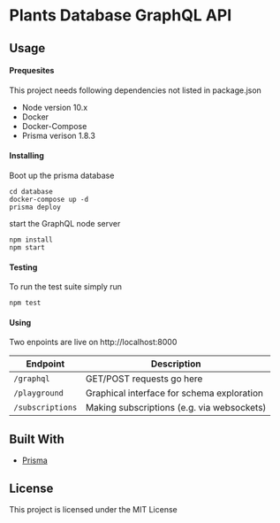 # Plants Database GraphQL API

## Usage

#### Prequesites

This project needs following dependencies not listed in package.json

- Node version 10.x
- Docker
- Docker-Compose
- Prisma verison 1.8.3

#### Installing
Boot up the prisma database
```
cd database
docker-compose up -d
prisma deploy
```

start the GraphQL node server
```
npm install
npm start
```

#### Testing
To run the test suite simply run
```
npm test
```


#### Using

Two enpoints are live on http://localhost:8000

| Endpoint         | Description                                         |
| ---------------- | --------------------------------------------------- |
| `/graphql`       | GET/POST requests go here                           |
| `/playground`    | Graphical interface for schema exploration          |
| `/subscriptions` | Making subscriptions (e.g. via websockets) |

## Built With
- [Prisma](https://github.com/prismagraphql/prisma)

## License
This project is licensed under the MIT License

<!-- ## Acknowledgements -->
<!-- #### Further documentation
check out the repository and open `./doc/schema/index.html` in -->
